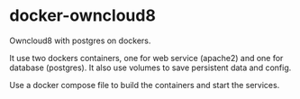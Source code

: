# docker-owncloud8
Owncloud8 with postgres on dockers.

It use two dockers containers, one for web service (apache2) and one for database (postgres). It also use volumes
to save persistent data and config.

Use a docker compose file to build the containers and start the services.
